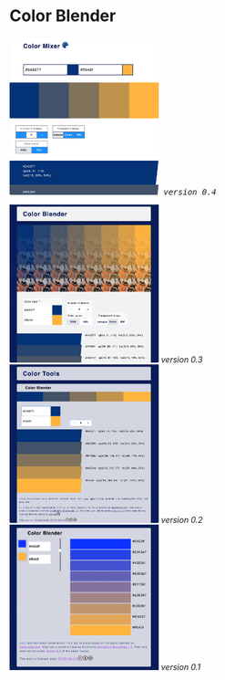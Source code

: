 # Color Blender


<span><kbd>
<img src="assets/screenshots/color-blender-v-0-4.png?raw=truetransparent-label" alt="drawing" width="52%"/>
<em>version 0.4</em>
</kbd>
</span>

<span>
<img src="assets/screenshots/color-blender-v-0-3.png?raw=truetransparent-label" alt="drawing" width="52%"/>
<em>version 0.3</em>
</span>

<span>
<img src="assets/screenshots/color-blender-v-0-2-2.png?raw=truetransparent-label" alt="drawing" width="52%"/>
<em>version 0.2</em>
</span>

<span>
<img src="assets/screenshots/color-blender-v-0-1.png?raw=truetransparent-label" alt="drawing" width="52%"/>
<em>version 0.1</em>
</span>
